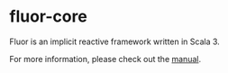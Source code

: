 # fluor-core

Fluor is an implicit reactive framework written in Scala 3.

For more information, please check out the [manual](docs/manual.md).
